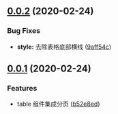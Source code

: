 ## [0.0.2](https://github.com/bhuh12/el-table-ext/compare/v0.0.1...v0.0.2) (2020-02-24)


### Bug Fixes

* **style:** 去除表格底部横线 ([9aff54c](https://github.com/bhuh12/el-table-ext/commit/9aff54c72fb4df49660b7519b52199bbb1a10d38))



## [0.0.1](https://github.com/bhuh12/el-table-ext/compare/b52e8edeae86e0fc2ed0476ccb43939490123760...v0.0.1) (2020-02-24)


### Features

* table 组件集成分页 ([b52e8ed](https://github.com/bhuh12/el-table-ext/commit/b52e8edeae86e0fc2ed0476ccb43939490123760))



